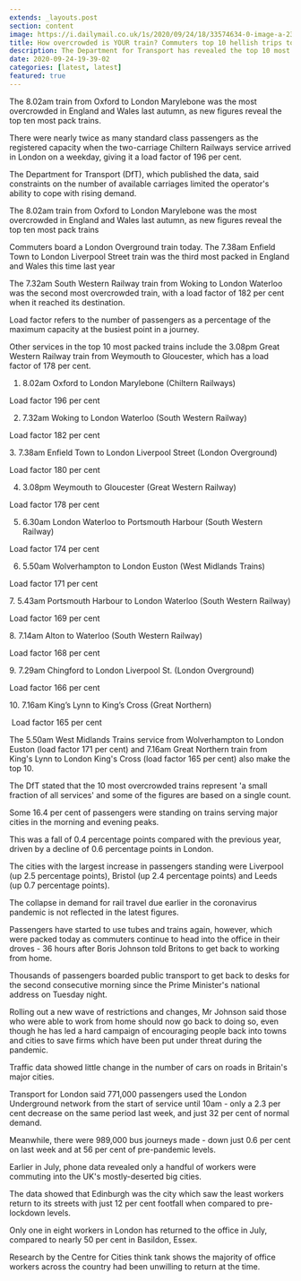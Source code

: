 ```yaml
---
extends: _layouts.post
section: content
image: https://i.dailymail.co.uk/1s/2020/09/24/18/33574634-0-image-a-23_1600970029254.jpg 
title: How overcrowded is YOUR train? Commuters top 10 hellish trips to work are revealed 
description: The Department for Transport has revealed the top 10 most overcrowded trains in England and Wales. Constraints on carriage numbers limited the operators ability to cope with demand. 
date: 2020-09-24-19-39-02 
categories: [latest, latest] 
featured: true 
--- 
```

The 8.02am train from Oxford to London Marylebone was the most overcrowded in England and Wales last autumn, as new figures reveal the top ten most pack trains.

There were nearly twice as many standard class passengers as the registered capacity when the two-carriage Chiltern Railways service arrived in London on a weekday, giving it a load factor of 196 per cent. 

The Department for Transport (DfT), which published the data, said constraints on the number of available carriages limited the operator's ability to cope with rising demand.

The 8.02am train from Oxford to London Marylebone was the most overcrowded in England and Wales last autumn, as new figures reveal the top ten most pack trains 

Commuters board a London Overground train today. The 7.38am Enfield Town to London Liverpool Street train was the third most packed in England and Wales this time last year

The 7.32am South Western Railway train from Woking to London Waterloo was the second most overcrowded train, with a load factor of 182 per cent when it reached its destination.

Load factor refers to the number of passengers as a percentage of the maximum capacity at the busiest point in a journey.

Other services in the top 10 most packed trains include the 3.08pm Great Western Railway train from Weymouth to Gloucester, which has a load factor of 178 per cent.

1. 8.02am Oxford to London Marylebone (Chiltern Railways)

Load factor 196 per cent

2. 7.32am Woking to London Waterloo (South Western Railway)

Load factor 182 per cent

3. 7.38am Enfield Town to London Liverpool Street (London Overground)

Load factor 180 per cent

4. 3.08pm Weymouth to Gloucester (Great Western Railway)

Load factor 178 per cent

5. 6.30am London Waterloo to Portsmouth Harbour (South Western Railway)

Load factor 174 per cent

6. 5.50am Wolverhampton to London Euston (West Midlands Trains)

Load factor 171 per cent

7. 5.43am Portsmouth Harbour to London Waterloo (South Western Railway)

Load factor 169 per cent

8. 7.14am Alton to Waterloo (South Western Railway)

Load factor 168 per cent

9. 7.29am Chingford to London Liverpool St. (London Overground)

Load factor 166 per cent

10. 7.16am King’s Lynn to King’s Cross (Great Northern)

 Load factor 165 per cent

The 5.50am West Midlands Trains service from Wolverhampton to London Euston (load factor 171 per cent) and 7.16am Great Northern train from King's Lynn to London King's Cross (load factor 165 per cent) also make the top 10.

The DfT stated that the 10 most overcrowded trains represent 'a small fraction of all services' and some of the figures are based on a single count.

Some 16.4 per cent of passengers were standing on trains serving major cities in the morning and evening peaks.

This was a fall of 0.4 percentage points compared with the previous year, driven by a decline of 0.6 percentage points in London.

The cities with the largest increase in passengers standing were Liverpool (up 2.5 percentage points), Bristol (up 2.4 percentage points) and Leeds (up 0.7 percentage points).

The collapse in demand for rail travel due earlier in the coronavirus pandemic is not reflected in the latest figures.

Passengers have started to use tubes and trains again, however, which were packed today as commuters continue to head into the office in their droves - 36 hours after Boris Johnson told Britons to get back to working from home.

Thousands of passengers boarded public transport to get back to desks for the second consecutive morning since the Prime Minister's national address on Tuesday night.

Rolling out a new wave of restrictions and changes, Mr Johnson said those who were able to work from home should now go back to doing so, even though he has led a hard campaign of encouraging people back into towns and cities to save firms which have been put under threat during the pandemic.

Traffic data showed little change in the number of cars on roads in Britain's major cities. 

Transport for London said 771,000 passengers used the London Underground network from the start of service until 10am - only a 2.3 per cent decrease on the same period last week, and just 32 per cent of normal demand.

Meanwhile, there were 989,000 bus journeys made - down just 0.6 per cent on last week and at 56 per cent of pre-pandemic levels.

Earlier in July, phone data revealed only a handful of workers were commuting into the UK's mostly-deserted big cities.

The data showed that Edinburgh was the city which saw the least workers return to its streets with just 12 per cent footfall when compared to pre-lockdown levels.  

Only one in eight workers in London has returned to the office in July, compared to nearly 50 per cent in Basildon, Essex.

Research by the Centre for Cities think tank shows the majority of office workers across the country had been unwilling to return at the time.

